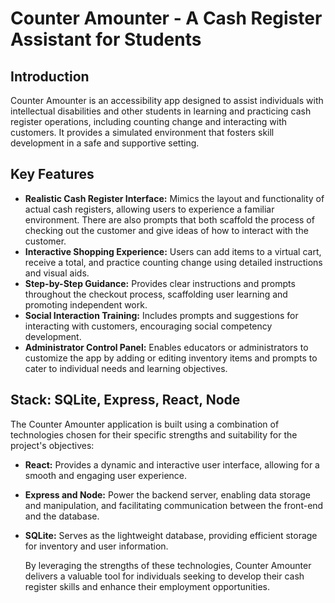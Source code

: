 # Counter Amounter - A Cash Register Assistant for Students

## Introduction

Counter Amounter is an accessibility app designed to assist individuals with intellectual disabilities and other students in learning and practicing cash register operations, including counting change and interacting with customers. It provides a simulated environment that fosters skill development in a safe and supportive setting.

## Key Features

- **Realistic Cash Register Interface:** Mimics the layout and functionality of actual cash registers, allowing users to experience a familiar environment.
  There are also prompts that both scaffold the process of checking out the customer and give ideas of how to interact with the customer.
- **Interactive Shopping Experience:** Users can add items to a virtual cart, receive a total, and practice counting change using detailed instructions and visual aids.
- **Step-by-Step Guidance:** Provides clear instructions and prompts throughout the checkout process, scaffolding user learning and promoting independent work.
- **Social Interaction Training:** Includes prompts and suggestions for interacting with customers, encouraging social competency development.
- **Administrator Control Panel:** Enables educators or administrators to customize the app by adding or editing inventory items and prompts to cater to individual needs and learning objectives.

## Stack: SQLite, Express, React, Node

The Counter Amounter application is built using a combination of technologies chosen for their specific strengths and suitability for the project's objectives:

- **React:** Provides a dynamic and interactive user interface, allowing for a smooth and engaging user experience.
- **Express and Node:** Power the backend server, enabling data storage and manipulation, and facilitating communication between the front-end and the database.
- **SQLite:** Serves as the lightweight database, providing efficient storage for inventory and user information.

  By leveraging the strengths of these technologies, Counter Amounter delivers a valuable tool for individuals seeking to develop their cash register skills and enhance their employment opportunities.
